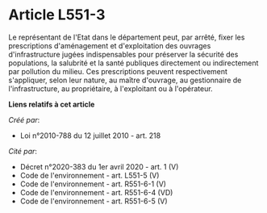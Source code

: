 # Article L551-3

Le représentant de l'Etat dans le  département peut, par arrêté, fixer les prescriptions d'aménagement et  d'exploitation des
ouvrages d'infrastructure jugées indispensables pour  préserver la sécurité des populations, la salubrité et la santé
publiques directement ou indirectement par pollution du milieu. Ces  prescriptions peuvent respectivement s'appliquer, selon
leur nature, au  maître d'ouvrage, au gestionnaire de l'infrastructure, au propriétaire, à  l'exploitant ou à l'opérateur.

**Liens relatifs à cet article**

_Créé par_:

  - Loi n°2010-788 du 12 juillet 2010 - art. 218

_Cité par_:

  - Décret n°2020-383 du 1er avril 2020 - art. 1 (V)
  - Code de l'environnement - art. L551-5 (V)
  - Code de l'environnement - art. R551-6-1 (V)
  - Code de l'environnement - art. R551-6-4 (VD)
  - Code de l'environnement - art. R551-6-5 (V)
